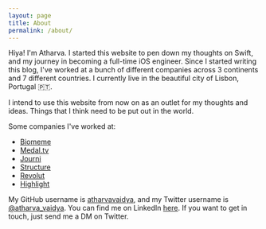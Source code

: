 ```yaml
---
layout: page
title: About
permalink: /about/
---
```


Hiya! I'm Atharva. I started this website to pen down my thoughts on Swift, and my journey in becoming a full-time iOS engineer. Since I started writing this blog, I've worked at a bunch of different companies across 3 continents and 7 different countries. I currently live in the beautiful city of Lisbon, Portugal 🇵🇹. 

I intend to use this website from now on as an outlet for my thoughts and ideas. Things that I think need to be put out in the world.

Some companies I've worked at:

- [Biomeme](https://www.biomeme.com)
- [Medal.tv](https://www.medal.tv)
- [Journi](https://www.journiapp.com)
- [Structure](https://structure.fi)
- [Revolut](https://www.revolut.com)
- [Highlight](https://highlightai.com)

My GitHub username is [atharvavaidya](https://github.com/atharvavaidya/), and my Twitter username is [@atharva_vaidya](https://twitter.com/atharva_vaidya). You can find me on LinkedIn [here](https://www.linkedin.com/in/atharvavaidya). If you want to get in touch, just send me a DM on Twitter.